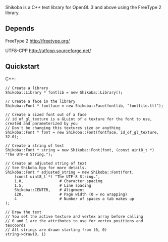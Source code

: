 Shikoba is a C++ text library for OpenGL 3 and above using the FreeType 2 library.

Depends
------

FreeType 2
http://freetype.org/

UTF8-CPP
http://utfcpp.sourceforge.net/

Quickstart
---------

C++:

	// Create a library
	Shikoba::Library * fontlib = new Shikoba::Library();

	// Create a face in the library
	Shikoba::Font * fontface = new Shikoba::Face(fontlib, "fontfile.ttf");

	// Create a sized font out of a face
	// id_of_gl_texture is a GLuint of a texture for the font to use, created and parameterized by you
	// Don't be changing this textures size or anything
	Shikoba::Font * font = new Shikoba::Font(fontface, id_of_gl_texture, 32.0);

	// Create a string of text
	Shikoba::Font * string = new Shikoba::Font(font, (const uint8_t *) "The UTF-8 String.");

	// Create an adjusted string of text
	// See Shikoba.hpp for more details.
	Shikoba::Font * adjusted_string = new Shikoba::Font(font,
		(const uint8_t *) "The UTF-8 String.",
		1.0,				# Character spacing
		1.5,				# Line spacing
		Shikoba::CENTER,	# Alignment
		120,				# Page width (0 = no wrapping)
		4					# Number of spaces a tab makes up
	);

	// Draw the text
	// You set the active texture and vertex array before calling
	// 0 and 1 are the attributes to use for vertex positions and texcoords
	// All strings are drawn starting from (0, 0)
	string->draw(0, 1)
